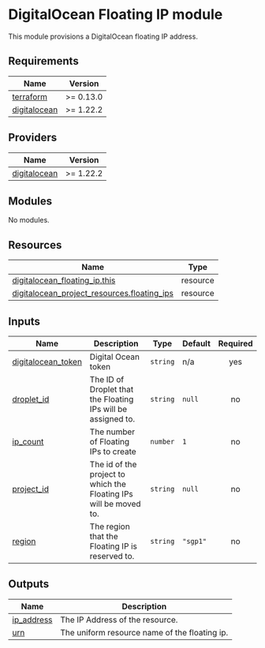 # DigitalOcean Floating IP module

This module provisions a DigitalOcean floating IP address.

<!-- BEGINNING OF PRE-COMMIT-TERRAFORM DOCS HOOK -->
## Requirements

| Name | Version |
|------|---------|
| <a name="requirement_terraform"></a> [terraform](#requirement\_terraform) | >= 0.13.0 |
| <a name="requirement_digitalocean"></a> [digitalocean](#requirement\_digitalocean) | >= 1.22.2 |

## Providers

| Name | Version |
|------|---------|
| <a name="provider_digitalocean"></a> [digitalocean](#provider\_digitalocean) | >= 1.22.2 |

## Modules

No modules.

## Resources

| Name | Type |
|------|------|
| [digitalocean_floating_ip.this](https://registry.terraform.io/providers/digitalocean/digitalocean/latest/docs/resources/floating_ip) | resource |
| [digitalocean_project_resources.floating_ips](https://registry.terraform.io/providers/digitalocean/digitalocean/latest/docs/resources/project_resources) | resource |

## Inputs

| Name | Description | Type | Default | Required |
|------|-------------|------|---------|:--------:|
| <a name="input_digitalocean_token"></a> [digitalocean\_token](#input\_digitalocean\_token) | Digital Ocean token | `string` | n/a | yes |
| <a name="input_droplet_id"></a> [droplet\_id](#input\_droplet\_id) | The ID of Droplet that the Floating IPs will be assigned to. | `string` | `null` | no |
| <a name="input_ip_count"></a> [ip\_count](#input\_ip\_count) | The number of Floating IPs to create | `number` | `1` | no |
| <a name="input_project_id"></a> [project\_id](#input\_project\_id) | The id of the project to which the Floating IPs will be moved to. | `string` | `null` | no |
| <a name="input_region"></a> [region](#input\_region) | The region that the Floating IP is reserved to. | `string` | `"sgp1"` | no |

## Outputs

| Name | Description |
|------|-------------|
| <a name="output_ip_address"></a> [ip\_address](#output\_ip\_address) | The IP Address of the resource. |
| <a name="output_urn"></a> [urn](#output\_urn) | The uniform resource name of the floating ip. |
<!-- END OF PRE-COMMIT-TERRAFORM DOCS HOOK -->